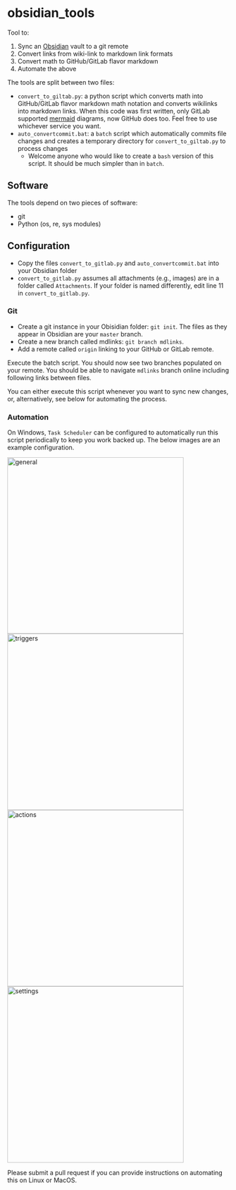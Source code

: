 # obsidian_tools
Tool to:
1. Sync an [Obsidian](https://obsidian.md/) vault to a git remote
2. Convert links from wiki-link to markdown link formats
3. Convert math to GitHub/GitLab flavor markdown
4. Automate the above

The tools are split between two files:
- `convert_to_giltab.py`: a python script which converts math into GitHub/GitLab flavor markdown math notation and converts wikilinks into markdown links. When this code was first written, only GitLab supported [mermaid](https://mermaid.js.org/) diagrams, now GitHub does too. Feel free to use whichever service you want. 
- `auto_convertcommit.bat`: a `batch` script which automatically commits file changes and creates a temporary directory for `convert_to_giltab.py` to process changes
  - Welcome anyone who would like to create a `bash` version of this script. It should be much simpler than in `batch`.

## Software
The tools depend on two pieces of software:
- git
- Python (os, re, sys modules)

## Configuration
- Copy the files `convert_to_gitlab.py` and `auto_convertcommit.bat` into your Obsidian folder
- `convert_to_gitlab.py` assumes all attachments (e.g., images) are in a folder called `Attachments`. If your folder is named differently, edit line 11 in `convert_to_gitlab.py`.

### Git
- Create a git instance in your Obisidian folder: `git init`. The files as they appear in Obsidian are your `master` branch.
- Create a new branch called mdlinks: `git branch mdlinks`.
- Add a remote called `origin` linking to your GitHub or GitLab remote. 

Execute the batch script. You should now see two branches populated on your remote. You should be able to navigate `mdlinks` branch online including following links between files. 

You can either execute this script whenever you want to sync new changes, or, alternatively, see below for automating the process. 

### Automation
On Windows, `Task Scheduler` can be configured to automatically run this script periodically to keep you work backed up. The below images are an example configuration.  

<img width="400" alt="general" src="https://github.com/nwillems94/obsidian_tools/assets/42821240/bc255e85-0e82-4479-aeeb-b9c110981870">
<img width="400" alt="triggers" src="https://github.com/nwillems94/obsidian_tools/assets/42821240/0b54510d-fe48-44b3-a905-b5906f306765">
<img width="400" alt="actions" src="https://github.com/nwillems94/obsidian_tools/assets/42821240/75982e06-b7a7-4b3a-a5a7-1a013afd2f92">
<img width="400" alt="settings" src="https://github.com/nwillems94/obsidian_tools/assets/42821240/1f02e774-94b0-4ce0-9154-025b6bbc31f6">

Please submit a pull request if you can provide instructions on automating this on Linux or MacOS. 

